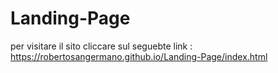 # Landing-Page
per visitare il sito cliccare  sul seguebte link :
https://robertosangermano.github.io/Landing-Page/index.html
